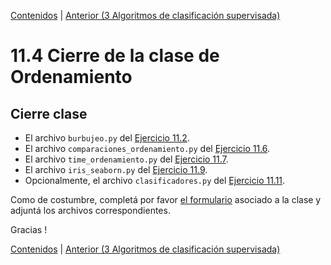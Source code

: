 [Contenidos](../Contenidos.md) \| [Anterior (3 Algoritmos de clasificación supervisada)](03_introduccion_al_AA.md)

# 11.4 Cierre de la clase de Ordenamiento

## Cierre clase

* El archivo `burbujeo.py` del [Ejercicio 11.2](../11_Ordenamiento/01_Ordenamiento_sencillo.md#ejercicio-112-burbujeo).
* El archivo `comparaciones_ordenamiento.py` del [Ejercicio 11.6](../11_Ordenamiento/02_Divide_and_Conquer.md#ejercicio-116).
* El archivo `time_ordenamiento.py` del [Ejercicio 11.7](../11_Ordenamiento/02_Divide_and_Conquer.md#ejercicio-117).
* El archivo `iris_seaborn.py` del [Ejercicio 11.9](../11_Ordenamiento/03_introduccion_al_AA.md#ejercicio-119-seaborn).
* Opcionalmente, el archivo `clasificadores.py` del [Ejercicio 11.11](../11_Ordenamiento/03_introduccion_al_AA.md#ejercicio-1111).

Como de costumbre, completá por favor [el formulario](https://docs.google.com/forms/d/1s6zFYwZxgGih7auaLAtdanbzlNIxu14S0G5sGx2jVfg) asociado a la clase y adjuntá los archivos correspondientes.

Gracias !

[Contenidos](../Contenidos.md) \| [Anterior (3 Algoritmos de clasificación supervisada)](03_introduccion_al_AA.md)

